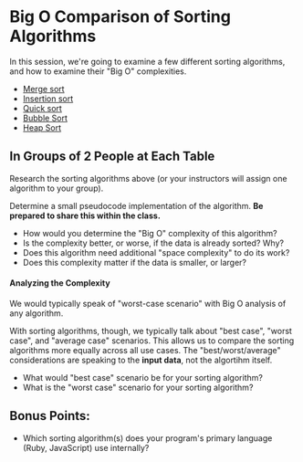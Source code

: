 # Big O Comparison of Sorting Algorithms

In this session, we're going to examine a few different sorting algorithms, and how to examine their "Big O" complexities.

* [Merge sort](https://en.wikipedia.org/wiki/Merge_sort)
* [Insertion sort](https://en.wikipedia.org/wiki/Insertion_sort)
* [Quick sort](https://en.wikipedia.org/wiki/Quicksort)
* [Bubble Sort](https://en.wikipedia.org/wiki/Bubble_sort)
* [Heap Sort](https://en.wikipedia.org/wiki/Heapsort)


## In Groups of 2 People at Each Table

Research the sorting algorithms above (or your instructors will assign one algorithm to your group).

Determine a small pseudocode implementation of the algorithm. **Be prepared to share this within the class.**

* How would you determine the "Big O" complexity of this algorithm?
* Is the complexity better, or worse, if the data is already sorted? Why?
* Does this algorithm need additional "space complexity" to do its work?
* Does this complexity matter if the data is smaller, or larger?

#### Analyzing the Complexity

We would typically speak of "worst-case scenario" with Big O analysis of any algorithm.

With sorting algorithms, though, we typically talk about "best case", "worst case", and "average case" scenarios. This allows us to compare the sorting algorithms more equally across all use cases. The "best/worst/average" considerations are speaking to the **input data**, not the algortihm itself.

* What would "best case" scenario be for your sorting algorithm?
* What is the "worst case" scenario for your sorting algorithm?

## Bonus Points:

* Which sorting algorithm(s) does your program's primary language (Ruby, JavaScript) use internally?

